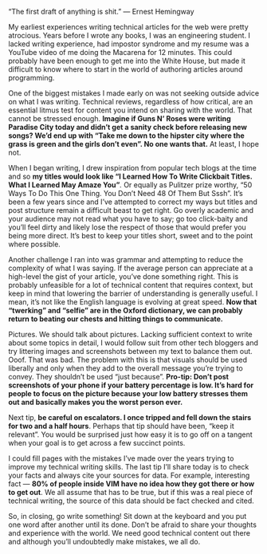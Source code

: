

“The first draft of anything is shit.” — Ernest Hemingway

My earliest experiences writing technical articles for the web were pretty atrocious. Years before I wrote any
books, I was an engineering student. I lacked writing experience, had impostor syndrome and my resume was a
YouTube video of me doing the Macarena for 12 minutes. This could probably have been enough to get me into the
White House, but made it difficult to know where to start in the world of authoring articles around
programming.

One of the biggest mistakes I made early on was not seeking outside advice on what I was writing. Technical
reviews, regardless of how critical, are an essential litmus test for content you intend on sharing with the
world. That cannot be stressed enough. __Imagine if Guns N’ Roses were writing Paradise City today and
didn’t get a sanity check before releasing new songs? We’d end up with “Take me down to the hipster city
where the grass is green and the girls don’t even”. No one wants that.__ At least, I hope not.

When I began writing, I drew inspiration from popular tech blogs at the time and so __my titles would look
like “I Learned How To Write Clickbait Titles. What I Learned May Amaze You”__*.* Or equally as
Pulitzer prize worthy, “50 Ways To Do This One Thing. You Don’t Need 48 Of Them But Sssh”. It’s
been a few years since and I’ve attempted to correct my ways but titles and post structure remain a
difficult beast to get right. Go overly academic and your audience may not read what you have to say; go too
click-baity and you’ll feel dirty and likely lose the respect of those that would prefer you being more
direct. It’s best to keep your titles short, sweet and to the point where possible.

Another challenge I ran into was grammar and attempting to reduce the complexity of what I was saying. If the
average person can appreciate at a high-level the gist of your article, you’ve done something right. This is
probably unfeasible for a lot of technical content that requires context, but keep in mind that lowering the
barrier of understanding is generally useful. I mean, it’s not like the English language is evolving at
great speed. __Now that “twerking” and “selfie” are in the Oxford dictionary, we can probably return
to beating our chests and hitting things to communicate.__

Pictures. We should talk about pictures. Lacking sufficient context to write about some topics in detail, I
would follow suit from other tech bloggers and try littering images and screenshots between my text to balance
them out. Ooof. That was bad. The problem with this is that visuals should be used liberally and only when
they add to the overall message you’re trying to convey. They shouldn’t be used “just because”.
__Pro-tip: Don’t post screenshots of your phone if your battery percentage is low. It’s hard for people to
focus on the picture because your low battery stresses them out and basically makes you the worst person
ever.__

Next tip, __be careful on escalators. I once tripped and fell down the stairs for two and a half hours__.
Perhaps that tip should have been, “keep it relevant”. You would be surprised just how easy it is to go
off on a tangent when your goal is to get across a few succinct points.  

I could fill pages with the mistakes I’ve made over the years trying to improve my technical writing skills.
The last tip I’ll share today is to check your facts and always cite your sources for data. For example,
interesting fact — __80% of people inside VIM have no idea how they got there or how to get out__. We all
assume that has to be true, but if this was a real piece of technical writing, the source of this data should
be fact checked and cited.

So, in closing, go write something! Sit down at the keyboard and you put one word after another until its
done. Don’t be afraid to share your thoughts and experience with the world. We need good technical
content out there and although you’ll undoubtedly make mistakes, we all do.